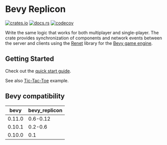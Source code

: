 # Bevy Replicon

[![crates.io](https://img.shields.io/crates/v/bevy_replicon)](https://crates.io/crates/bevy_replicon)
[![docs.rs](https://docs.rs/bevy_replicon/badge.svg)](https://docs.rs/bevy_replicon)
[![codecov](https://codecov.io/gh/lifescapegame/bevy_replicon/branch/master/graph/badge.svg?token=N1G28NQB1L)](https://codecov.io/gh/lifescapegame/bevy_replicon)

Write the same logic that works for both multiplayer and single-player. The crate provides synchronization of components and network events between the server and clients using the [Renet](https://github.com/lucaspoffo/renet) library for the [Bevy game engine](https://bevyengine.org).

## Getting Started

Check out the [quick start guide](https://docs.rs/bevy_replicon/latest/bevy_replicon).

See also [Tic-Tac-Toe](https://github.com/lifescapegame/bevy_replicon/tree/master/examples/tic_tac_toe.rs) example.


## Bevy compatibility

| bevy   | bevy_replicon |
|--------|---------------|
| 0.11.0 | 0.6-0.12      |
| 0.10.1 | 0.2-0.6       |
| 0.10.0 | 0.1           |
